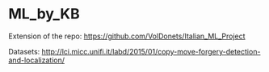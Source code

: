 # ML_by_KB

Extension of the repo:
https://github.com/VolDonets/Italian_ML_Project

Datasets:
http://lci.micc.unifi.it/labd/2015/01/copy-move-forgery-detection-and-localization/
